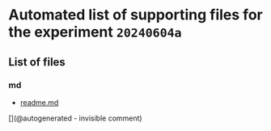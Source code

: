 # Automated list of supporting files for the __experiment `20240604a`__

## List of files

### md

* [readme.md](/include/impedance/20240604a/readme.md)


[](@autogenerated - invisible comment)